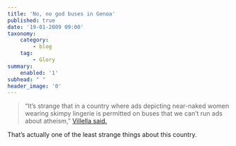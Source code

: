 ```yaml
---
title: 'No, no god buses in Genoa'
published: true
date: '19-01-2009 09:00'
taxonomy:
    category:
        - blog
    tag:
        - Glory
summary:
    enabled: '1'
subhead: " "
header_image: '0'
---
```


> “It’s strange that in a country where ads depicting near-naked women wearing skimpy lingerie is permitted on buses that we can’t run ads about atheism,” [Villella said.](https://www.reuters.com/article/lifestyleMolt/idUKTRE50G1QP20090117?edition-redirect=uk)

That’s actually one of the least strange things about this country.


